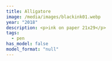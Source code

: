 ```yaml
---
title: Alligatore
image: /media/images/blackink01.webp
year: "2018"
description: <p>ink on paper 21x29</p>
tags:
  - pen
has_model: false
model_format: "null"
---
```

